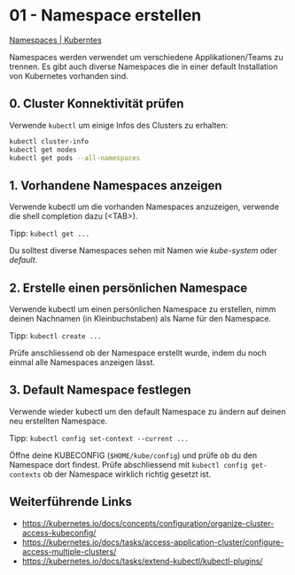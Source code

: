 # 01 - Namespace erstellen
[Namespaces | Kuberntes](https://kubernetes.io/docs/concepts/overview/working-with-objects/namespaces/)

Namespaces werden verwendet um verschiedene Applikationen/Teams zu trennen. Es gibt auch diverse Namespaces die in einer default Installation von Kubernetes vorhanden sind.

## 0. Cluster Konnektivität prüfen
Verwende `kubectl` um einige Infos des Clusters zu erhalten:

```bash
kubectl cluster-info
kubectl get nodes
kubectl get pods --all-namespaces
```

## 1. Vorhandene Namespaces anzeigen
Verwende kubectl um die vorhanden Namespaces anzuzeigen, verwende die shell completion dazu (\<TAB\>). 

Tipp: `kubectl get ...`

Du solltest diverse Namespaces sehen mit Namen wie *kube-system* oder *default*.

## 2. Erstelle einen persönlichen Namespace
Verwende kubectl um einen persönlichen Namespace zu erstellen, nimm deinen Nachnamen (in Kleinbuchstaben) als Name für den Namespace. 

Tipp: `kubectl create ...`

Prüfe anschliessend ob der Namespace erstellt wurde, indem du noch einmal alle Namespaces anzeigen lässt.

## 3. Default Namespace festlegen
Verwende wieder kubectl um den default Namespace zu ändern auf deinen neu erstellten Namespace. 

Tipp: `kubectl config set-context --current ...`

Öffne deine KUBECONFIG (`$HOME/kube/config`) und prüfe ob du den Namespace dort findest. Prüfe abschliessend mit `kubectl config get-contexts` ob der Namespace wirklich richtig gesetzt ist.

## Weiterführende Links
* https://kubernetes.io/docs/concepts/configuration/organize-cluster-access-kubeconfig/
* https://kubernetes.io/docs/tasks/access-application-cluster/configure-access-multiple-clusters/
* https://kubernetes.io/docs/tasks/extend-kubectl/kubectl-plugins/